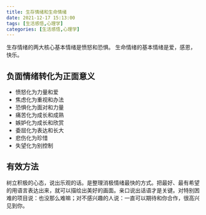 ```yaml
---
title: 生存情绪和生命情绪
date: 2021-12-17 15:13:00
tags: [生活感悟,心理学]
categories: [生活感悟,心理学]
---
```


生存情绪的两大核心基本情绪是愤怒和恐惧。
生命情绪的基本情绪是爱，感恩，快乐。

## 负面情绪转化为正面意义
* 愤怒化为力量和爱
* 焦虑化为重视和办法
* 恐惧化为面对和力量
* 痛苦化为成长和成熟
* 嫉妒化为成长和欣赏
* 委屈化为表达和长大
* 悲伤化为珍惜
* 失望化为别控制

## 有效方法
树立积极的心态，说出乐观的话。是整理消极情绪最快的方式。把最好、最有希望的用语言表达出来，就可以描绘出美好的画面。亲口说出话语才是关键。对特别困难的项目说：也没那么难嘛；对不感兴趣的人说：一直可以期待和你合作，很高兴见到你。
